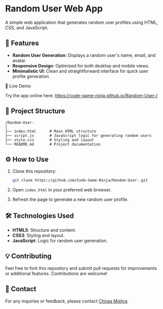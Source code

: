 # Random User Web App

A simple web application that generates random user profiles using HTML, CSS, and JavaScript.

## 🚀 Features

* **Random User Generation**: Displays a random user's name, email, and avatar.
* **Responsive Design**: Optimized for both desktop and mobile views.
* **Minimalistic UI**: Clean and straightforward interface for quick user profile generation.

🔗 Live Demo

Try the app online here:
https://code-game-ninja.github.io/Random-User-/

## 📂 Project Structure

```
/Random-User-
│
├── index.html      # Main HTML structure
├── script.js       # JavaScript logic for generating random users
├── style.css       # Styling and layout
└── README.md       # Project documentation
```

## ⚙️ How to Use

1. Clone this repository:

   ```bash
   git clone https://github.com/Code-Game-Ninja/Random-User-.git
   ```

2. Open `index.html` in your preferred web browser.

3. Refresh the page to generate a new random user profile.

## 🛠 Technologies Used

* **HTML5**: Structure and content.
* **CSS3**: Styling and layout.
* **JavaScript**: Logic for random user generation.

## 💡 Contributing

Feel free to fork this repository and submit pull requests for improvements or additional features. Contributions are welcome!

## 📧 Contact

For any inquiries or feedback, please contact [Chirag Mishra](mailto:chiragmishra573@gmail.com).

